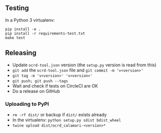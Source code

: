 Testing
-------
In a Python 3 virtualenv:

```
pip install -e .
pip install -r requirements-test.txt
make test
```

Releasing
---------
* Update `ocrd-tool.json` version (the `setup.py` version is read from this)
* `git add` the `ocrd-tool.json` file and `git commit -m 'v<version>'`
* `git tag -m 'v<version>' 'v<version>'`
* `git push; git push --tags`
* Wait and check if tests on CircleCI are OK
* Do a release on GitHub

### Uploading to PyPI
* `rm -rf dist/` or backup if `dist/` exists already
* In the virtualenv: `python setup.py sdist bdist_wheel`
* `twine upload dist/ocrd_calamari-<version>*`
